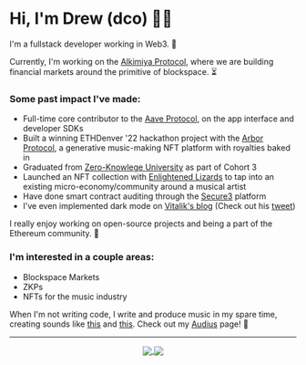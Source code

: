 <!-- markdownlint-disable -->
# Hi, I'm Drew (dco) 🤙🏼

I'm a fullstack developer working in Web3. 🚀

Currently, I'm working on the [Alkimiya Protocol][0], where we are building financial markets around the primitive of blockspace. ⏳

### Some past impact I've made:
- Full-time core contributor to the [Aave Protocol][1], on the app interface and developer SDKs
- Built a winning ETHDenver '22 hackathon project with the [Arbor Protocol][2], a generative music-making NFT platform with royalties baked in
- Graduated from [Zero-Knowlege University][3] as part of Cohort 3
- Launched an NFT collection with [Enlightened Lizards][4] to tap into an existing micro-economy/community around a musical artist
- Have done smart contract auditing through the [Secure3][5] platform
- I've even implemented dark mode on [Vitalik's blog][6] (Check out his [tweet][7])

I really enjoy working on open-source projects and being a part of the Ethereum community. 💪

### I'm interested in a couple areas:
- Blockspace Markets
- ZKPs
- NFTs for the music industry

When I'm not writing code, I write and produce music in my spare time, creating sounds like [this][8] and [this][9]. Check out my [Audius][10] page! 🎸

---

<p align="center">
	<a href="https://github.com/drewcook">
		<img align="center" src="https://github-readme-stats.vercel.app/api/top-langs/?username=drewcook&langs_count=8&layout=compact&card_width=260" />
	</a>
	<a href="https://github.com/drewcook">
		<img align="center" src="https://github-readme-stats.vercel.app/api?username=drewcook&show_icons=true&theme=dracula" />
	</a>
</p>

[0]: https://alkimiya.io
[1]: https://aave.com
[2]: https://github.com/drewcook/arbor-ui
[3]: https://zku.gnomio.com
[4]: https://phanft.xyz
[5]: https://secure3.io/
[6]: https://vitalik.eth.limo
[7]: https://twitter.com/VitalikButerin/status/1558079335067799552
[8]: https://ipfs.io/ipfs/QmSMT86QpftE3azkeMagsyJ7ynVZY493VP6XM5eo2scttv/A%20Day%20In%20The%20Life.mp3
[9]: https://ipfs.io/ipfs/QmYxdgasjwXCnbHxaQPZresiiRiURJW3w3tyebNKpdoRJN/Living%20The%20Dream.mp3
[10]: https://audius.co/dcook
